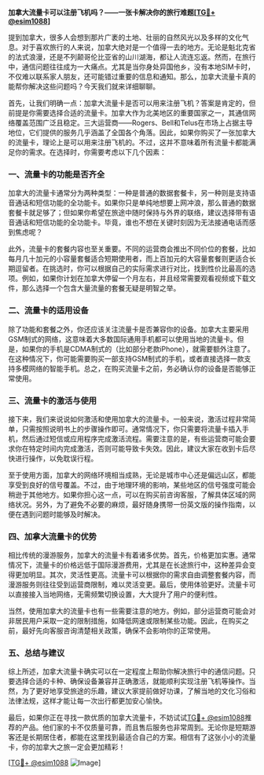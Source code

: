 **加拿大流量卡可以注册飞机吗？——一张卡解决你的旅行难题[[TG💪+ @esim1088](https://t.me/s/esim1088)]**

提到加拿大，很多人会想到那片广袤的土地、壮丽的自然风光以及多样的文化气息。对于喜欢旅行的人来说，加拿大绝对是一个值得一去的地方。无论是魁北克省的法式浪漫，还是不列颠哥伦比亚省的山川湖海，都让人流连忘返。然而，在旅行中，通信问题往往成为一大痛点。尤其是当你身处异国他乡，没有本地SIM卡时，不仅难以联系家人朋友，还可能错过重要的信息和通知。那么，加拿大流量卡真的能帮你解决这些问题吗？今天我们就来详细聊聊。

首先，让我们明确一点：加拿大流量卡是否可以用来注册飞机？答案是肯定的，但前提是你需要选择合适的流量卡。加拿大作为北美地区的重要国家之一，其通信网络覆盖范围广泛且稳定。三大运营商——Rogers、Bell和Telus在市场上占据主导地位，它们提供的服务几乎涵盖了全国各个角落。因此，如果你购买了一张加拿大的流量卡，理论上是可以用来注册飞机的。不过，这并不意味着所有流量卡都能满足你的需求。在选择时，你需要考虑以下几个因素：

### 一、流量卡的功能是否齐全

加拿大的流量卡通常分为两种类型：一种是普通的数据套餐卡，另一种则是支持语音通话和短信功能的全功能卡。如果你只是单纯地想要上网冲浪，那么普通的数据套餐卡就足够了；但如果你希望在旅途中随时保持与外界的联络，建议选择带有语音通话和短信功能的全功能卡。毕竟，谁也不想在关键时刻因为无法接通电话而感到焦虑呢？

此外，流量卡的套餐内容也至关重要。不同的运营商会推出不同价位的套餐，比如每月几十加元的小容量套餐适合短期使用者，而上百加元的大容量套餐则更适合长期逗留者。在挑选时，你可以根据自己的实际需求进行对比，找到性价比最高的选项。例如，如果你计划在加拿大停留一个月左右，并且经常需要观看视频或下载文件，那么选择一个包含大量流量的套餐无疑是明智之举。

### 二、流量卡的适用设备

除了功能和套餐之外，你还应该关注流量卡是否兼容你的设备。加拿大主要采用GSM制式的网络，这意味着大多数国际通用手机都可以使用当地的流量卡。但是，如果你的手机是CDMA制式的（比如部分老款iPhone），就需要额外注意了。在这种情况下，你可能需要购买一部支持GSM制式的手机，或者直接选择一款支持多模网络的智能手机。总之，在购买流量卡之前，务必确认你的设备是否能够正常使用。

### 三、流量卡的激活与使用

接下来，我们来说说如何激活和使用加拿大的流量卡。一般来说，激活过程非常简单，只需按照说明书上的步骤操作即可。通常情况下，你只需要将流量卡插入手机，然后通过短信或应用程序完成激活流程。需要注意的是，有些运营商可能会要求你在特定时间内完成激活，否则可能导致卡失效。因此，建议大家在收到卡后尽快进行操作，以免耽误行程。

至于使用方面，加拿大的网络环境相当成熟，无论是城市中心还是偏远山区，都能享受到良好的信号覆盖。不过，由于地理环境的影响，某些地区的信号强度可能会稍逊于其他地方。如果你担心这一点，可以在购买前咨询客服，了解具体区域的网络状况。另外，为了避免不必要的麻烦，最好随身携带一份英文版的操作指南，以便在遇到问题时能够及时解决。

### 四、加拿大流量卡的优势

相比传统的漫游服务，加拿大的流量卡有着诸多优势。首先，价格更加实惠。通常情况下，流量卡的价格远低于国际漫游费用，尤其是在长途旅行中，这种差异会变得更加明显。其次，灵活性更高。流量卡可以根据你的需求自由调整套餐内容，而漫游服务则往往受到运营商限制，难以灵活变更。最后，使用体验更好。流量卡可以直接接入当地网络，无需频繁切换设置，大大提升了用户的便利性。

当然，使用加拿大的流量卡也有一些需要注意的地方。例如，部分运营商可能会对非居民用户采取一定的限制措施，如降低网速或限制某些功能。因此，在购买之前，最好先向客服咨询清楚相关政策，确保不会影响你的正常使用。

### 五、总结与建议

综上所述，加拿大流量卡确实可以在一定程度上帮助你解决旅行中的通信问题。只要选择合适的卡种、确保设备兼容并正确激活，就能顺利实现注册飞机等操作。当然，为了更好地享受旅途的乐趣，建议大家提前做好功课，了解当地的文化习俗和法律法规，这样才能让每一次出行都更加安心愉快。

最后，如果你正在寻找一款优质的加拿大流量卡，不妨试试[TG💪+ @esim1088](https://t.me/s/esim1088)推荐的产品。他们家的卡不仅质量可靠，而且售后服务也非常周到。无论你是短期游客还是长期居住者，都能在这里找到最适合自己的方案。相信有了这张小小的流量卡，你的加拿大之旅一定会更加精彩！

[[TG💪+ @esim1088](https://t.me/s/esim1088) ![Image](https://i.postimg.cc/4NQfJmqS/Snipaste-2025-05-13-00-14-12.png)]